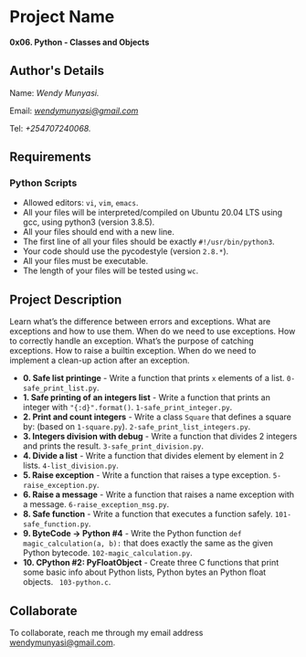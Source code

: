 # Project Name
**0x06. Python - Classes and Objects**

## Author's Details
Name: *Wendy Munyasi.*

Email: *wendymunyasi@gmail.com*

Tel: *+254707240068.*

##  Requirements

### Python Scripts
*   Allowed editors: `vi`, `vim`, `emacs`.
*   All your files will be interpreted/compiled on Ubuntu 20.04 LTS using gcc, using python3 (version 3.8.5).
*   All your files should end with a new line.
*   The first line of all your files should be exactly `#!/usr/bin/python3`.
*   Your code should use the pycodestyle (version `2.8.*`).
*   All your files must be executable.
*   The length of your files will be tested using `wc`.


## Project Description
Learn what’s the difference between errors and exceptions.
What are exceptions and how to use them.
When do we need to use exceptions.
How to correctly handle an exception.
What’s the purpose of catching exceptions.
How to raise a builtin exception.
When do we need to implement a clean-up action after an exception.

* **0. Safe list printinge** - Write a function that prints `x` elements of a list. `0-safe_print_list.py`.
* **1. Safe printing of an integers list** - Write a function that prints an integer with `"{:d}".format()`. `1-safe_print_integer.py`.
* **2. Print and count integers** - Write a class `Square` that defines a square by: (based on `1-square.py`). `2-safe_print_list_integers.py`.
* **3. Integers division with debug** - Write a function that divides 2 integers and prints the result. `3-safe_print_division.py`.
* **4. Divide a list** - Write a function that divides element by element in 2 lists. `4-list_division.py`.
* **5. Raise exception** - Write a function that raises a type exception. `5-raise_exception.py`.
* **6. Raise a message** - Write a function that raises a name exception with a message. `6-raise_exception_msg.py`.
* **8. Safe function** - Write a function that executes a function safely. `101-safe_function.py`.
* **9. ByteCode -> Python #4** - Write the Python function `def magic_calculation(a, b):` that does exactly the same as the given Python bytecode. `102-magic_calculation.py`.
* **10. CPython #2: PyFloatObject** - Create three C functions that print some basic info about Python lists, Python bytes an Python float objects. ` 103-python.c`.

## Collaborate

To collaborate, reach me through my email address wendymunyasi@gmail.com.
